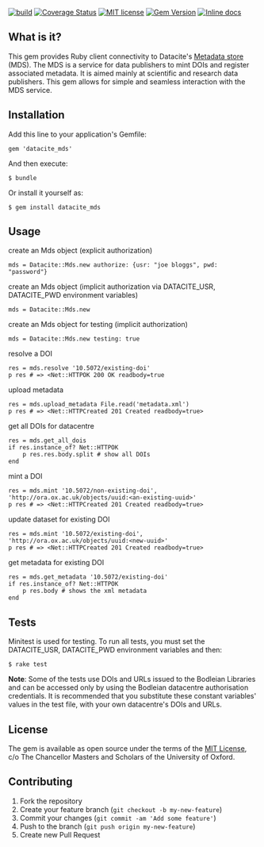 [![build](https://travis-ci.org/bodleian/datacite_mds.svg)](https://travis-ci.org/bodleian/datacite_mds)
[![Coverage Status](https://coveralls.io/repos/bodleian/datacite_mds/badge.svg?branch=master&service=github)](https://coveralls.io/github/bodleian/datacite_mds?branch=master)
[![MIT license](http://img.shields.io/badge/license-MIT-brightgreen.svg)](https://github.com/bodleian/datacite_mds/blob/master/LICENSE.txt)
[![Gem Version](https://badge.fury.io/rb/datacite_mds.svg)](https://badge.fury.io/rb/datacite_mds)
[![Inline docs](http://inch-ci.org/github/bodleian/datacite_mds.svg?branch=master)](http://inch-ci.org/github/bodleian/datacite_mds)



## What is it?

This gem provides Ruby client connectivity to Datacite's [Metadata store](https://mds.datacite.org/) (MDS). The MDS is a service for data publishers to mint DOIs and register associated metadata. It is aimed mainly at scientific and research data publishers. This gem allows for simple and seamless interaction with the MDS service.



## Installation

Add this line to your application's Gemfile:

    gem 'datacite_mds'

And then execute:

    $ bundle

Or install it yourself as:

    $ gem install datacite_mds


## Usage

create an Mds object (explicit authorization)

    mds = Datacite::Mds.new authorize: {usr: "joe bloggs", pwd: "password"}

create an Mds object (implicit authorization via DATACITE_USR, DATACITE_PWD environment variables)

    mds = Datacite::Mds.new 

create an Mds object for testing (implicit authorization)

	mds = Datacite::Mds.new testing: true    

resolve a DOI

    res = mds.resolve '10.5072/existing-doi'
    p res # => <Net::HTTPOK 200 OK readbody=true

upload metadata

	res = mds.upload_metadata File.read('metadata.xml')
	p res # => <Net::HTTPCreated 201 Created readbody=true>

get all DOIs for datacentre

    res = mds.get_all_dois
    if res.instance_of? Net::HTTPOK
        p res.res.body.split # show all DOIs
    end


mint a DOI

	res = mds.mint '10.5072/non-existing-doi', 'http://ora.ox.ac.uk/objects/uuid:<an-existing-uuid>'
	p res # => <Net::HTTPCreated 201 Created readbody=true>	
	

update dataset for existing DOI

	res = mds.mint '10.5072/existing-doi', 'http://ora.ox.ac.uk/objects/uuid:<new-uuid>'	
	p res # => <Net::HTTPCreated 201 Created readbody=true>	

get metadata for existing DOI

  	res = mds.get_metadata '10.5072/existing-doi'
    if res.instance_of? Net::HTTPOK
        p res.body # shows the xml metadata
    end

## Tests

Minitest is used for testing. To run all tests, you must set the DATACITE_USR, DATACITE_PWD environment variables and then: 

    $ rake test

**Note**: Some of the tests use DOIs and URLs issued to the Bodleian Libraries and can be accessed only by using the Bodleian datacentre authorisation credentials. It is recommended that you substitute these constant variables' values in the test file, with your own datacentre's DOIs and URLs.     


## License

The gem is available as open source under the terms of the [MIT License](https://en.wikipedia.org/wiki/MIT_License), c/o The Chancellor Masters and Scholars of the University of Oxford.

## Contributing

1. Fork the repository
2. Create your feature branch (`git checkout -b my-new-feature`)
3. Commit your changes (`git commit -am 'Add some feature'`)
4. Push to the branch (`git push origin my-new-feature`)
5. Create new Pull Request

